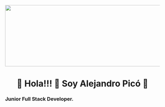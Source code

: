 <div id="header" align="center">
 <img src="https://media.giphy.com/media/fmkYSBlJt3XjNF6p9c/giphy.gif" width="600" height="200" />
 <h1 align="center">🦀 Hola!!! 🦀 Soy Alejandro Picó 🐌
</div>

### Junior Full Stack Developer.

<!--

